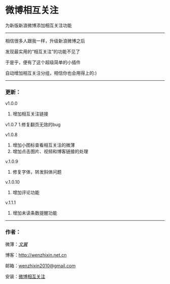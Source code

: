 # 微博相互关注

为新版新浪微博添加相互关注功能

___

相信很多人跟我一样，升级新浪微博之后

发现最实用的“相互关注”的功能不见了

于是乎，便有了这个超级简单的小插件

自动增加相互关注分组，相信你也会用得上的:)

___

### 更新：

v1.0.0
1. 增加相互关注链接

v1.0.7
1.修复翻页无效的bug

v1.0.8
1. 增加小图标查看相互关注的微薄
2. 增加点击图片、视频和博客链接的处理

v.1.0.9
1. 修复字体，转发斜体问题

v.1.0.10
1. 增加评论功能

v.1.1.1
1. 增加未读条数提醒功能

___

### 作者：

微薄：[_文翼_](http://www.weibo.com/u/2292826740)

博客：http://wenzhixin.net.cn

邮箱：wenzhixin2010@gmail.com

安装：[微博相互关注](https://chrome.google.com/webstore/detail/%E5%BE%AE%E5%8D%9A%E7%9B%B8%E4%BA%92%E5%85%B3%E6%B3%A8/hfhnidmhfikpicbkkkielijapaebopap)
